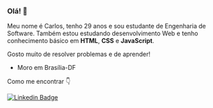 ### Olá! 👋

Meu nome é Carlos, tenho 29 anos e sou estudante de Engenharia de Software. 
Também estou estudando desenvolvimento Web e tenho conhecimento básico em **HTML**, **CSS** e **JavaScript**.

Gosto muito de resolver problemas e de aprender!

- Moro em Brasília-DF

Como me encontrar 👇

[![Linkedin Badge](https://img.shields.io/badge/-Carlos%20Renê-6633cc?style=flat-square&logo=Linkedin&logoColor=white&link=https://www.linkedin.com/in/carlos-renê-4034b456)](https://www.linkedin.com/in/carlos-renê-4034b456)


